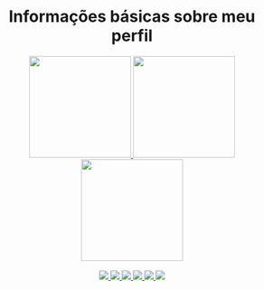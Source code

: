 <h1 align="center">Informações básicas sobre meu perfil</h1>

<div align="center">
  <a href="https://github.com/pedro-barreto">
    <img height="180px" src="https://github-readme-stats.vercel.app/api/?username=pedro-barreto&show_icons=true&include_all_commits=true&hide_border=true&theme=tokyonight"/>
    <img height="180px" src="https://github-readme-stats.vercel.app/api/top-langs/?username=pedro-barreto&layout=compact&hide_border=true&theme=tokyonight" />
    <img height="180px" src="https://github-readme-streak-stats.herokuapp.com/?user=pedro-barreto&include_all_commits=true&theme=tokyonight&border=transparent"/>
  </a>
</div>
<div align="center"><br>
  <a href="https://github.com/pedro-barreto">
    <img src="https://img.shields.io/badge/HTML5-E34F26?style=for-the-badge&logo=html5&logoColor=white&color=1A1B27"/>
    <img src="https://img.shields.io/badge/CSS3-1572B6?style=for-the-badge&logo=css3&logoColor=white&color=1A1B27"/>
    <img src="https://img.shields.io/badge/JavaScript-323330?style=for-the-badge&logo=javascript&logoColor=white&color=1A1B27"/>
    <img src="https://img.shields.io/badge/react-%2320232a.svg?style=for-the-badge&logo=react&logoColor=white&color=1A1B27"/>
    <img src="https://img.shields.io/badge/Tailwind_CSS-38B2AC?style=for-the-badge&logo=tailwind-css&logoColor=white&color=1A1B27"/>
    <img src="https://img.shields.io/badge/Bootstrap-38B2AC?style=for-the-badge&logo=bootstrap&logoColor=white&color=1A1B27"/>
  </a>
</div>
